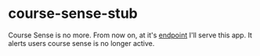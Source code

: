 # course-sense-stub

Course Sense is no more. From now on, at it's [endpoint](https://course-sense-go-gwksazschq-ue.a.run.app) I'll serve this app. It alerts users course sense is no longer active.
